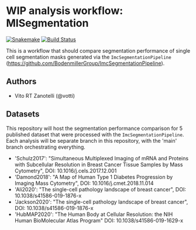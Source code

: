 # WIP analysis workflow: MISegmentation

[![Snakemake](https://img.shields.io/badge/snakemake-≥5.7.0-brightgreen.svg)](https://snakemake.bitbucket.io)
[![Build Status](https://travis-ci.org/snakemake-workflows/misegmentation.svg?branch=master)](https://travis-ci.org/snakemake-workflows/misegmentation)

This is a workflow that should compare segmentation performance of single cell segmentation masks generated via the `ImcSegmentationPipeline` (https://github.com/BodenmillerGroup/ImcSegmentationPipeline).

## Authors

* Vito RT Zanotelli (@votti)

## Datasets

This repository will host the segmentation performance comparison for 5 published dataset that were processed with the `ImcSegmentationPipeline`. Each analysis
will be separate branch in this repository, with the 'main' branch orchestrating everything.

- 'Schulz2017': "Simultaneous Multiplexed Imaging of mRNA and Proteins with Subcellular Resolution in Breast Cancer Tissue Samples by Mass Cytometry", DOI: 10.1016/j.cels.2017.12.001
- 'Damond2018': "A Map of Human Type 1 Diabetes Progression by Imaging Mass Cytometry", DOI: 10.1016/j.cmet.2018.11.014
- 'Ali2020': "The single-cell pathology landscape of breast cancer", DOI: 10.1038/s41586-019-1876-x
- 'Jackson2020': "The single-cell pathology landscape of breast cancer", DOI: 10.1038/s41586-019-1876-x
- 'HubMAP2020': "The Human Body at Cellular Resolution: the NIH Human BioMolecular Atlas Program" DOI: 10.1038/s41586-019-1629-x
